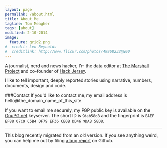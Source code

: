 ```yaml
---
layout: page
permalink: /about.html
title: About Me
tagline: Tom Meagher
tags: [about]
modified: 2-10-2014
image:
  feature: grid2.png
#  credit: Leo Reynolds
#  creditlink: http://www.flickr.com/photos/49968232@N00
---
```

A journalist, nerd and news hacker, I'm the data editor at [The Marshall Project](http://www.themarshallproject.org/) and co-founder of [Hack Jersey](http://www.hackjersey.com/).

I like to tell important, deeply reported stories using narrative, numbers, documents, design and code.


###Contact
If you'd like to contact me, my email address is hello@the_domain_name_of_this_site.

If you want to email me securely, my PGP public key is available on the [GnuPG.net](http://keys.gnupg.net/) keyserver. The short ID is ```9dab58d8``` and the fingerprint is ```BAEF EF88 07C9 C5B4 DF79 EF36 CB0B DD46 9DAB 58D8```.

---
This blog recently migrated from an old version. If you see anything weird, you can help me out by filing [a bug report](https://github.com/tommeagher/tommeagher.github.io/issues) on Github.
